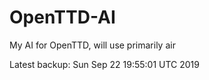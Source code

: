 # OpenTTD-AI
My AI for OpenTTD, will use primarily air

Latest backup: Sun Sep 22 19:55:01 UTC 2019

